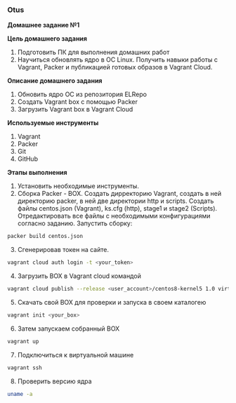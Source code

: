 ### Otus ###
**Домашнее задание №1**

**Цель домашнего задания**

1. Подготовить ПК для выполнения домашних работ
2. Научиться обновлять ядро в ОС Linux. Получить навыки работы с Vagrant, Packer и публикацией готовых образов в Vagrant Cloud.

**Описание домашнего задания**

1. Обновить ядро ОС из репозитория ELRepo
2. Создать Vagrant box c помощью Packer
3. Загрузить Vagrant box в Vagrant Cloud

**Используемые инструменты**

1. Vagrant
2. Packer
3. Git
4. GitHub

**Этапы выполнения**

1. Установить необходимые инструменты.
2. Сборка Packer - BOX. Создать дирректорию Vagrant, создать в ней директорию packer, в ней две директории http и scripts. Создать файлы centos.json (Vagrant), ks.cfg (http), stage1 и stage2 (Scripts). Отредактировать все файлы с необходимыми конфигурациями согласно заданию.
Запустить сборку: 
```bash
packer build centos.json
   ```
3. Cгенерировав токен на сайте.
```bash
vagrant cloud auth login -t <your_token>
```
4. Загрузить BOX в Vagrant cloud командой
```bash
vagrant cloud publish --release <user_account>/centos8-kernel5 1.0 virtualbox centos-8-kernel-5-x86_64-Minimal.box
```
5. Скачать свой BOX для проверки и запуска в своем каталогею 
```bash
vagrant init <your_box>
```
6. Затем запускаем собранный BOX
```bash
vagrant up
```
7. Подключиться к виртуальной машине
```bash 
vagrant ssh
``` 
8. Проверить версию ядра
``` bash
uname -a
```